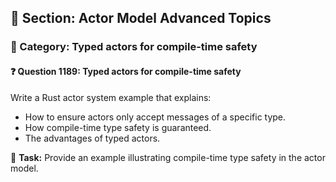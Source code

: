 ## 📘 Section: Actor Model Advanced Topics
### 🔹 Category: Typed actors for compile-time safety
#### ❓ Question 1189: Typed actors for compile-time safety

Write a Rust actor system example that explains:

- How to ensure actors only accept messages of a specific type.
- How compile-time type safety is guaranteed.
- The advantages of typed actors.

🔧 **Task:** Provide an example illustrating compile-time type safety in the actor model.
